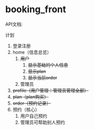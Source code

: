 # booking_front
 API文档:[](https://docs.apipost.cn/view/7ba4ca4871f01ab5)

计划

1. 登录注册
2. home（信息总览）
   1. ~~用户~~
      1. ~~显示基础的个人信息~~
      2. ~~显示plan~~
      3. ~~显示当前order~~
   2. 管理员
3. ~~profile（用户管理：管理员管理全部）~~
4. ~~plan（plan购买）~~
5. ~~order（预约记录）~~
6. 预约（核心）
   1. 用户自己预约
   2. 管理员可帮助别人预约



